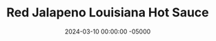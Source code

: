 ---
layout: post
title:  "Red Jalapeno Louisiana Hot Sauce"
date:   2024-03-10 00:00:00 -05000
categories: 
- Recipes
- Savory Sauces
permalink: /recipes/hot-sauce
image: /assets/Food/Savory Sauces/Hot Sauce/hot-sauce-cover.jpg
ing: hotsauce-ing
facts: hotsauce-facts
Prep: 10
Rest: 
Cook: 20
Source1: https://moonandspoonandyum.com/louisiana-hot-sauce/#recipe
Source2: 
tags: 
- spicy
- vinegar
- red pepper
- jalepeno
- franks
- frank's
- louisiana
- tabasco
- white vinegar
- vinegar
- distilled
Description: I love Frank's hot sauce, I probably do actually put that shit on everything. Here's a simple 3 ingredient recreation of it. It's easy, spicy, and delicious.  I used this batch as the hot sauce on my homemade <a href="chicken-wings">Gluten Free Baked Buffalo Wings</a> the other day, and they were the best wings I've ever had!
Instructions: 
- Remove the stems (and seeds optionally, if you want to reduce the spice) from the peppers, and roughly chop into a large dice. They'll be blended later, so the size doesn't really matter<br><br>

- In a medium saucepot over high heat, combine the peppers, vinegar, and salt. Cover, bring to a boil, then reduce the heat to medium and let simmer for 10 minutes, or until the peppers are soft. Remove the cover, and let cool for 10 minutes<br><br>
- <center><img src="/assets/Food/Savory Sauces/Hot Sauce/hot-sauce-2.jpg" alt="" class="instruction-image"></center><br>

- Transfer the mixture to a blender or food processor, then blend until smooth<br><br>

- Strain the hot sauce through a fine mesh strainer into a mason jar. Use a wooden spoon to grind out all of the liquid. Discard the pulp. Refrigerate for 2 weeks before using.<br><br>
- <center><img src="/assets/Food/Savory Sauces/Hot Sauce/hot-sauce-3.jpg" alt="" class="instruction-image"></center><br>

- Store in the refrigerator for up to 4 months.
---